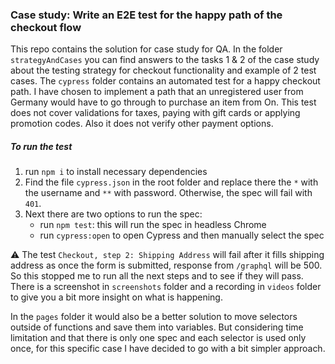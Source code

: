 ### Case study: Write an E2E test for the happy path of the checkout flow
This repo contains the solution for case study for QA.
In the folder `strategyAndCases` you can find answers to the tasks 1 & 2 of the case study
about the testing strategy for checkout functionality and example of 2 test cases.
The `cypress` folder contains an automated test for a happy checkout path.
I have chosen to implement a path that an unregistered user from Germany would have to go through to purchase an item from On.
This test does not cover validations for taxes, paying with gift cards or applying promotion codes.
Also it does not verify other payment options.

##### To run the test
1. run ``npm i`` to install necessary dependencies
2. Find the file `cypress.json` in the root folder and replace there the `*` with the username and `**` with password.
   Otherwise, the spec will fail with `401`.
3. Next there are two options to run the spec:
   - run ``npm test``: this will run the spec in headless Chrome 
    - run ``cypress:open`` to open Cypress and then manually select the spec
    
⚠️ The test `Checkout, step 2: Shipping Address` will fail after it fills shipping address
as once the form is submitted, response from ``/graphql`` will be 500.
So this stopped me to run all the next steps and to see if they will pass.
There is a screenshot in `screenshots` folder and a recording in `videos` folder to give you a bit more insight on what is happening.

In the `pages` folder it would also be a better solution to move selectors outside of functions
and save them into variables. But considering time limitation and that there is only one spec and each selector
is used only once, for this specific case I have decided to go with a bit simpler approach. 
